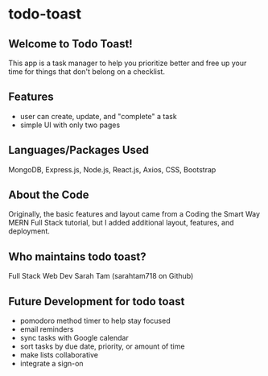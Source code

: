 # todo-toast

## Welcome to Todo Toast!
This app is a task manager to help you prioritize better and free up your time for things that don't belong on a checklist.

## Features
- user can create, update, and "complete" a task
- simple UI with only two pages

## Languages/Packages Used
MongoDB, Express.js, Node.js, React.js, Axios, CSS, Bootstrap

## About the Code
Originally, the basic features and layout came from a Coding the Smart Way MERN Full Stack tutorial, but I added additional layout, features, and deployment.

## Who maintains todo toast?
Full Stack Web Dev Sarah Tam (sarahtam718 on Github)

## Future Development for todo toast
- pomodoro method timer to help stay focused
- email reminders
- sync tasks with Google calendar
- sort tasks by due date, priority, or amount of time
- make lists collaborative
- integrate a sign-on 
